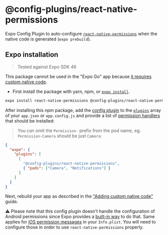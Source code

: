 # @config-plugins/react-native-permissions

Expo Config Plugin to auto-configure [`react-native-permissions`](https://www.npmjs.com/package/react-native-permissions) when the native code is generated (`expo prebuild`).

## Expo installation

> Tested against Expo SDK 46

This package cannot be used in the "Expo Go" app because [it requires custom native code](https://docs.expo.io/workflow/customizing/).

- First install the package with yarn, npm, or [`expo install`](https://docs.expo.io/workflow/expo-cli/#expo-install).

```sh
expo install react-native-permissions @config-plugins/react-native-permissions
```

After installing this npm package, add the [config plugin](https://docs.expo.io/guides/config-plugins/) to the [`plugins`](https://docs.expo.io/versions/latest/config/app/#plugins) array of your `app.json` or `app.config.js` and provide a list of [permission handlers](https://github.com/zoontek/react-native-permissions#ios) that should be installed:

> You can omit the `Permission-` prefix from the pod name, eg. `Permission-Camera` should be just `Camera`:

```json
{
  "expo": {
    "plugins": [
      [
        "@config-plugins/react-native-permissions",
        { "pods": ["Camera", "Notifications"] }
      ]
    ]
  }
}
```

Next, rebuild your app as described in the ["Adding custom native code"](https://docs.expo.io/workflow/customizing/) guide.

⚠️ Please note that this config plugin doesn't handle the configuration of Android permissions since Expo provides a [built-in way](https://docs.expo.dev/guides/permissions/#android) to do that. Same applies for [iOS permission messages](https://docs.expo.dev/guides/permissions/#ios) in your `Info.plist`. You will need to configure those in order to use `react-native-permissions` properly.
